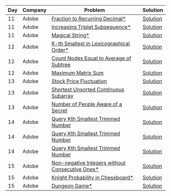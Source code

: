 | Day | Company | Problem                                                                                                                             | Solution                                                         |
| --- | ------- | ----------------------------------------------------------------------------------------------------------------------------------- | ---------------------------------------------------------------- |
| 11  | Adobe   | [ Fraction to Recurring Decimal\* ](https://leetcode.com/problems/fraction-to-recurring-decimal/)                                   | [Solution](./Fraction_to_Recurring_Decimal.cpp)                  |
| 11  | Adobe   | [ Increasing Triplet Subsequence\* ](https://leetcode.com/problems/increasing-triplet-subsequence/)                                 | [Solution](./Increasing_Triplet_Subsequence.cpp)                 |
| 11  | Adobe   | [ Magical String\* ](https://leetcode.com/problems/magical-string/)                                                                 | [Solution](./Magical_String.cpp)                                 |
| 12  | Adobe   | [ K-th Smallest in Lexicographical Order\* ](https://leetcode.com/problems/k-th-smallest-in-lexicographical-order)                  | [Solution](./K-th_Smallest_in_Lexicographical_Order.cpp)         |
| 12  | Adobe   | [ Count Nodes Equal to Average of Subtree ](https://leetcode.com/problems/count-nodes-equal-to-average-of-subtree/)                 | [Solution](./Count_Nodes_Equal_to_Average_of_Subtree.cpp)        |
| 12  | Adobe   | [ Maximum Matrix Sum ](https://leetcode.com/problems/maximum-matrix-sum/)                                                           | [Solution](./Maximum_Matrix_Sum.cpp)                             |
| 13  | Adobe   | [ Stock Price Fluctuation ](https://leetcode.com/problems/stock-price-fluctuation/)                                                 | [Solution](./Stock_Price_Fluctuation.cpp)                        |
| 13  | Adobe   | [ Shortest Unsorted Continuous Subarray ](https://leetcode.com/problems/shortest-unsorted-continuous-subarray/)                     | [Solution](./Shortest_Unsorted_Continuous_Subarray.cpp)          |
| 13  | Adobe   | [ Number of People Aware of a Secret ](https://leetcode.com/problems/number-of-people-aware-of-a-secret/)                           | [Solution](./Number_of_People_Aware_of_a_Secret.cpp)             |
| 14  | Adobe   | [ Query Kth Smallest Trimmed Number ](https://leetcode.com/problems/query-kth-smallest-trimmed-number/)                             | [Solution](./Query_Kth_Smallest_Trimmed_Number.cpp)              |
| 14  | Adobe   | [ Query Kth Smallest Trimmed Number ](https://leetcode.com/problems/minimum-genetic-mutation/)                                      | [Solution](./Minimum_Genetic_Mutation.cpp)                       |
| 14  | Adobe   | [ Query Kth Smallest Trimmed Number ](https://leetcode.com/problems/number-of-matching-subsequences/)                               | [Solution](./Number_of_Matching_Subsequences.cpp)                |
| 15  | Adobe   | [ Non-negative Integers without Consecutive Ones\* ](https://leetcode.com/problems/non-negative-integers-without-consecutive-ones/) | [Solution](./Non-negative_Integers_without_Consecutive_Ones.cpp) |
| 15  | Adobe   | [ Knight Probability in Chessboard\* ](https://leetcode.com/problems/knight-probability-in-chessboard)                              | [Solution](./Knight_Probability_in_Chessboard.cpp)               |
| 15  | Adobe   | [ Dungeon Game\* ](https://leetcode.com/problems/dungeon-game/)                                                                     | [Solution](./Dungeon_Game.cpp)                                   |
